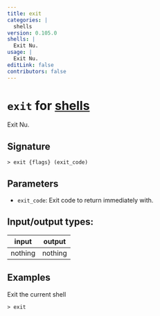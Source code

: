 ```yaml
---
title: exit
categories: |
  shells
version: 0.105.0
shells: |
  Exit Nu.
usage: |
  Exit Nu.
editLink: false
contributors: false
---
```

<!-- This file is automatically generated. Please edit the command in https://github.com/nushell/nushell instead. -->

# `exit` for [shells](/commands/categories/shells.md)

<div class='command-title'>Exit Nu.</div>

## Signature

```> exit {flags} (exit_code)```

## Parameters

 -  `exit_code`: Exit code to return immediately with.


## Input/output types:

| input   | output  |
| ------- | ------- |
| nothing | nothing |
## Examples

Exit the current shell
```nu
> exit

```
